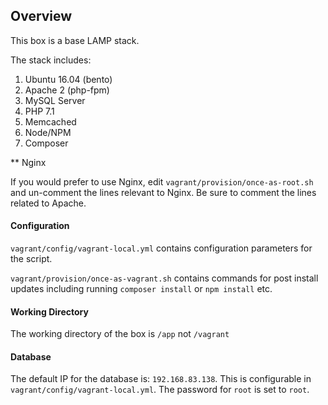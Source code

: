 Overview
--

This box is a base LAMP stack.

The stack includes:
1. Ubuntu 16.04 (bento)
2. Apache 2 (php-fpm)
3. MySQL Server
4. PHP 7.1
5. Memcached
6. Node/NPM
7. Composer


** Nginx

If you would prefer to use Nginx, edit `vagrant/provision/once-as-root.sh` and un-comment the lines relevant to Nginx. Be
sure to comment the lines related to Apache.

#### Configuration

`vagrant/config/vagrant-local.yml` contains configuration parameters for the script.

`vagrant/provision/once-as-vagrant.sh` contains commands for post install updates including running `composer install`
or `npm install` etc.


#### Working Directory
The working directory of the box is `/app` not `/vagrant`

#### Database
The default IP for the database is: `192.168.83.138`. This is configurable in `vagrant/config/vagrant-local.yml`.
The password for `root` is set to `root`.







